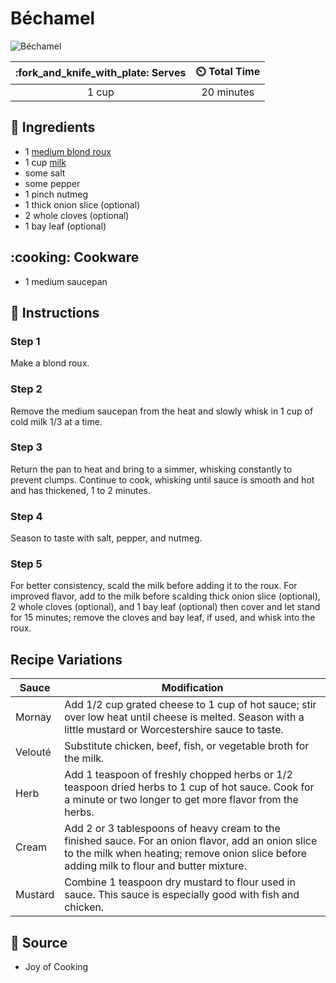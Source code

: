 # Béchamel

![Béchamel](../../assets/images/béchamel.png)

| :fork_and_knife_with_plate: Serves | :timer_clock: Total Time |
|:----------------------------------:|:-----------------------: |
| 1 cup | 20 minutes |

## :salt: Ingredients

- 1 [medium blond roux][1]
- 1 cup [milk][2]
- some salt
- some pepper
- 1 pinch nutmeg
- 1 thick onion slice (optional)
- 2 whole cloves (optional)
- 1 bay leaf (optional)

## :cooking: Cookware

- 1 medium saucepan

## :pencil: Instructions

### Step 1

Make a blond roux.

### Step 2

Remove the medium saucepan from the heat and slowly whisk in 1 cup of cold milk 1/3 at a time.

### Step 3

Return the pan to heat and bring to a simmer, whisking constantly to prevent clumps. Continue to cook, whisking until
sauce is smooth and hot and has thickened, 1 to 2 minutes.

### Step 4

Season to taste with salt, pepper, and nutmeg.

### Step 5

For better consistency, scald the milk before adding it to the roux. For improved flavor, add to the milk before
scalding thick onion slice (optional), 2 whole cloves (optional), and 1 bay leaf (optional) then cover and let stand for
15 minutes; remove the cloves and bay leaf, if used, and whisk into the roux.

## Recipe Variations

| Sauce   | Modification |
|---------|--------------|
| Mornay  | Add 1/2 cup grated cheese to 1 cup of hot sauce; stir over low heat until cheese is melted. Season with a little mustard or Worcestershire sauce to taste. |
| Velouté | Substitute chicken, beef, fish, or vegetable broth for the milk. |
| Herb    | Add 1 teaspoon of freshly chopped herbs or 1/2 teaspoon dried herbs to 1 cup of hot sauce. Cook for a minute or two longer to get more flavor from the herbs. |
| Cream   | Add 2 or 3 tablespoons of heavy cream to the finished sauce. For an onion flavor, add an onion slice to the milk when heating; remove onion slice before adding milk to flour and butter mixture. |
| Mustard | Combine 1 teaspoon dry mustard to flour used in sauce. This sauce is especially good with fish and chicken. |

## :link: Source

- Joy of Cooking

[1]: <../../ingredients/roux.md>
[2]: <../../reference/equivalents-and-substitutes.md#whole-milk>
